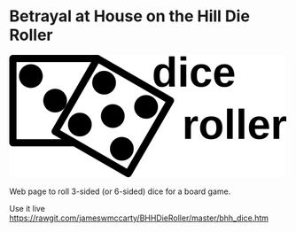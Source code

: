 # Betrayal at House on the Hill Die Roller

![logo](./img/logo.png "logo")

Web page to roll 3-sided (or 6-sided) dice for a board game.

Use it live https://rawgit.com/jameswmccarty/BHHDieRoller/master/bhh_dice.htm

